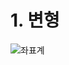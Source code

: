 # 1. 변형

![좌표계](https://user-images.githubusercontent.com/95019875/163691251-6dc62ffd-291a-4b9d-ae27-669fc65287d3.jpg)
